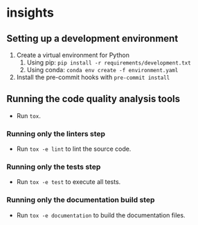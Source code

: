 # insights

## Setting up a development environment

1. Create a virtual environment for Python
    1. Using pip: `pip install -r requirements/development.txt`
    2. Using conda: `conda env create -f environment.yaml`
2. Install the pre-commit hooks with `pre-commit install`

## Running the code quality analysis tools

* Run `tox`.

### Running only the linters step

* Run `tox -e lint` to lint the source code.

### Running only the tests step

* Run `tox -e test` to execute all tests.

### Running only the documentation build step

* Run `tox -e documentation` to build the documentation files.
